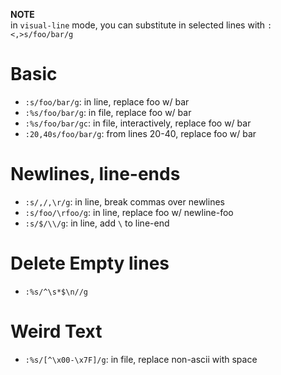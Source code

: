 **NOTE**\
in `visual-line` mode, you can substitute in selected lines with `:<,>s/foo/bar/g`

# Basic
- `:s/foo/bar/g`: in line, replace foo w/ bar
- `:%s/foo/bar/g`: in file, replace foo w/ bar
- `:%s/foo/bar/gc`: in file, interactively, replace foo w/ bar
- `:20,40s/foo/bar/g`: from lines 20-40, replace foo w/ bar

# Newlines, line-ends
- `:s/,/,\r/g`: in line, break commas over newlines
- `:s/foo/\rfoo/g`: in line, replace foo w/ newline-foo
- `:s/$/\\/g`: in line, add `\` to line-end

# Delete Empty lines
- `:%s/^\s*$\n//g`

# Weird Text
- `:%s/[^\x00-\x7F]/g`: in file, replace non-ascii with space
